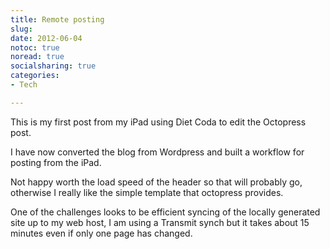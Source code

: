 ```yaml
---
title: Remote posting
slug: 
date: 2012-06-04
notoc: true
noread: true
socialsharing: true
categories: 
- Tech

---
```

This is my first post from my iPad using Diet Coda to edit the Octopress post.

I have now converted the blog from Wordpress and built a workflow for posting from the iPad.

Not happy worth the load speed of the header so that will probably go, otherwise I really like the simple template that octopress provides.

One of the challenges looks to be efficient syncing of the locally generated site up to my web host, I am using a Transmit synch but it takes about 15 minutes even if only one page has changed.